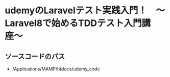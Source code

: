 # udemyのLaravelテスト実践入門！　〜Laravel8で始めるTDDテスト入門講座〜
## ソースコードのパス
- /Applications/MAMP/htdocs/udemy_code